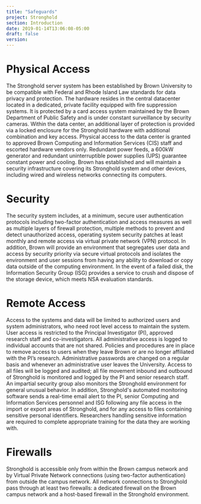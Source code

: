 ```yaml
---
title: "Safeguards"
project: Stronghold
section: Introduction
date: 2019-01-14T13:06:08-05:00
draft: false
version:
---
```

# Physical Access
The Stronghold server system has been established by Brown University to be compatible with Federal and Rhode Island Law standards for data privacy and protection. The hardware resides in the central datacenter located in a dedicated, private facility equipped with fire suppression systems. It is protected by a card access system maintained by the Brown Department of Public Safety and is under constant surveillance by security cameras. Within the data center, an additional layer of protection is provided via a locked enclosure for the Stronghold hardware with additional combination and key access. Physical access to the data center is granted to approved Brown Computing and Information Services (CIS) staff and escorted hardware vendors only. Redundant power feeds, a 600kW generator and redundant uninterruptible power supplies (UPS) guarantee constant power and cooling. Brown has established and will maintain a security infrastructure covering its Stronghold system and other devices, including wired and wireless networks connecting its computers.

# Security
The security system includes, at a minimum, secure user authentication protocols including two-factor authentication and access measures as well as multiple layers of firewall protection, multiple methods to prevent and detect unauthorized access, operating system security patches at least monthly and remote access via virtual private network (VPN) protocol. In addition, Brown will provide an environment that segregates user data and access by security priority via secure virtual protocols and isolates the environment and user sessions from having any ability to download or copy data outside of the computing environment. In the event of a failed disk, the Information Security Group (ISG) provides a service to crush and dispose of the storage device, which meets NSA evaluation standards.

# Remote Access
Access to the systems and data will be limited to authorized users and system administrators, who need root level access to maintain the system. User access is restricted to the Principal Investigator (PI), approved research staff and co-investigators. All administrative access is logged to individual accounts that are not shared. Policies and procedures are in place to remove access to users when they leave Brown or are no longer affiliated with the PI’s research. Administrative passwords are changed on a regular basis and whenever an administrative user leaves the University. Access to all files will be logged and audited; all file movement inbound and outbound of Stronghold is monitored and logged by the PI and senior research staff. An impartial security group also monitors the Stronghold environment for general unusual behavior. In addition, Stronghold's automated monitoring software sends a real-time email alert to the PI, senior Computing and Information Services personnel and ISG following any file access in the import or export areas of Stronghold, and for any access to files containing sensitive personal identifiers. Researchers handling sensitive information are required to complete appropriate training for the data they are working with.

# Firewalls
Stronghold is accessible only from within the Brown campus network and by Virtual Private Network connections (using two-factor authentication) from outside the campus network. All network connections to Stronghold pass through at least two firewalls: a dedicated firewall on the Brown campus network and a host-based firewall in the Stronghold environment.

